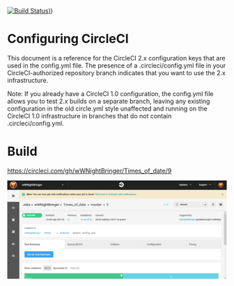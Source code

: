 [![Build Status](http://circleci-badges-max.herokuapp.com/img/:owner/:repo/:branch?token=:circle-ci-token))](https://circleci.com/gh/wWNightBringer/Times_of_date/16))
# Configuring CircleCI
This document is a reference for the CircleCI 2.x configuration keys that are used in the config.yml file.
The presence of a .circleci/config.yml file in your CircleCI-authorized repository 
branch indicates that you want to use the 2.x infrastructure.

Note: If you already have a CircleCI 1.0 configuration, the config.yml file allows you to test 2.x builds on a separate branch,
leaving any existing configuration in the old circle.yml style unaffected and running on the CircleCI 1.0
infrastructure in branches that do not contain .circleci/config.yml.

# Build
https://circleci.com/gh/wWNightBringer/Times_of_date/9

![](./images/screenshot_build.png)
